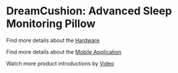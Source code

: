 # DreamCushion: Advanced Sleep Monitoring Pillow



Find more details about the [Hardware](Hardware/)


Find more details about the [Mobile Application](MobileApplication/)


Watch more product introductions by [Video](https://youtu.be/QCLcC9aCMRs)

